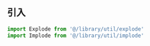 ## 引入
```javascript
import Explode from '@/library/util/explode'
import Implode from '@/library/util/implode'
```